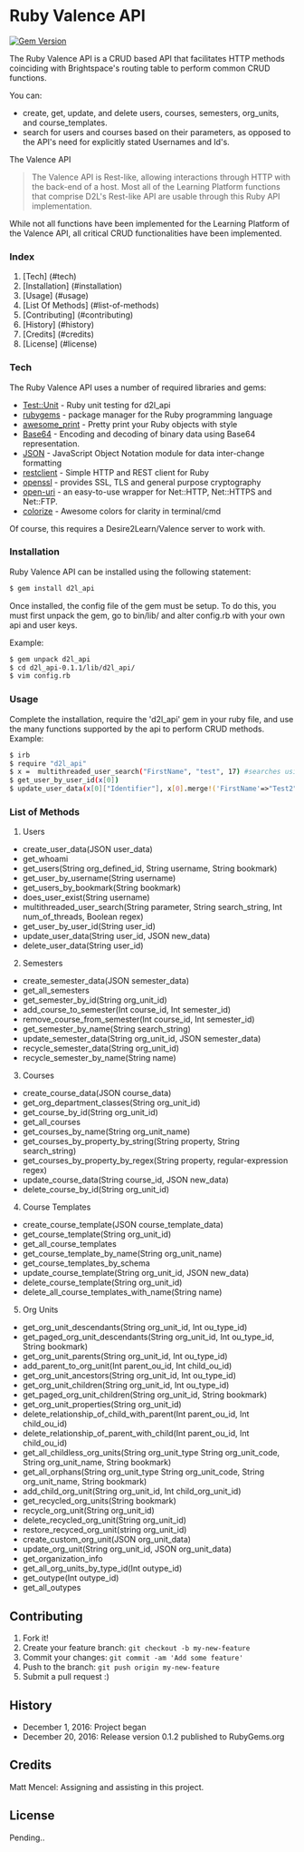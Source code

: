 # Ruby Valence API
[![Gem Version](https://badge.fury.io/rb/d2l_api.svg)](https://badge.fury.io/rb/d2l_api)

The Ruby Valence API is a CRUD based API that facilitates HTTP methods coinciding with Brightspace's routing table to perform common CRUD functions.

You can:
  - create, get, update, and delete users, courses, semesters, org_units, and course_templates.
  - search for users and courses based on their parameters, as opposed to the API's need for explicitly stated Usernames and Id's.

The Valence API

> The Valence API is Rest-like, allowing interactions through HTTP with the back-end of a host. Most all of the Learning Platform functions that comprise D2L's Rest-like API are usable through this Ruby API implementation.

While not all functions have been implemented for the Learning Platform of the Valence API, all critical CRUD functionalities have been implemented.

### Index
1. [Tech] (#tech)
2. [Installation] (#installation)
3. [Usage] (#usage)
4. [List Of Methods] (#list-of-methods)
5. [Contributing] (#contributing)
6. [History] (#history)
7. [Credits] (#credits)
8. [License] (#license)

### Tech

The Ruby Valence API uses a number of required libraries and gems:

* [Test::Unit](https://ruby-doc.org/stdlib-1.8.7/libdoc/test/unit/rdoc/Test/Unit.html) - Ruby unit testing for d2l_api
* [rubygems](https://github.com/rubygems/rubygems) -  package manager for the Ruby programming language
* [awesome_print](https://github.com/awesome-print/awesome_print) - Pretty print your Ruby objects with style
* [Base64](https://ruby-doc.org/stdlib-2.3.0/libdoc/base64/rdoc/Base64.html) - Encoding and decoding of binary data using Base64 representation.
* [JSON](http://ruby-doc.org/stdlib-2.0.0/libdoc/json/rdoc/JSON.html) - JavaScript Object Notation module for data inter-change formatting
* [restclient](https://github.com/rest-client/rest-client) - Simple HTTP and REST client for Ruby
* [openssl](http://ruby-doc.org/stdlib-2.0.0/libdoc/openssl/rdoc/OpenSSL.html) - provides SSL, TLS and general purpose cryptography
* [open-uri](https://ruby-doc.org/stdlib-2.1.0/libdoc/open-uri/rdoc/OpenURI.html) - an easy-to-use wrapper for Net::HTTP, Net::HTTPS and Net::FTP.
* [colorize](https://rubygems.org/gems/colorize) - Awesome colors for clarity in terminal/cmd

Of course, this requires a Desire2Learn/Valence server to work with.

### Installation

Ruby Valence API can be installed using the following statement:

```sh
$ gem install d2l_api
```

Once installed, the config file of the gem must be setup. To do this, you must first unpack the gem, go to bin/lib/ and alter config.rb with your own api and user keys.

Example:
```sh
$ gem unpack d2l_api
$ cd d2l_api-0.1.1/lib/d2l_api/
$ vim config.rb
```

### Usage
Complete the installation, require the 'd2l_api' gem in your ruby file, and use the many functions supported by the api to perform CRUD methods.
Example:
```sh
$ irb
$ require "d2l_api"
$ x =  multithreaded_user_search("FirstName", "test", 17) #searches using 17 threads for a user based on 'test' being in the first name.
$ get_user_by_user_id(x[0])
$ update_user_data(x[0]["Identifier"], x[0].merge!('FirstName'=>"Test2"))
```


### List of Methods

1. Users
  * create_user_data(JSON user_data)
  * get_whoami
  * get_users(String org_defined_id, String username, String bookmark)
  * get_user_by_username(String username)
  * get_users_by_bookmark(String bookmark)
  * does_user_exist(String username)
  * multithreaded_user_search(String parameter, String search_string, Int num_of_threads, Boolean regex)
  * get_user_by_user_id(String user_id)
  * update_user_data(String user_id, JSON new_data)
  * delete_user_data(String user_id)
2. Semesters
  * create_semester_data(JSON semester_data)
  * get_all_semesters
  * get_semester_by_id(String org_unit_id)
  * add_course_to_semester(Int course_id, Int semester_id)
  * remove_course_from_semester(Int course_id, Int semester_id)
  * get_semester_by_name(String search_string)
  * update_semester_data(String org_unit_id, JSON semester_data)
  * recycle_semester_data(String org_unit_id)
  * recycle_semester_by_name(String name)
3. Courses
  * create_course_data(JSON course_data)
  * get_org_department_classes(String org_unit_id)
  * get_course_by_id(String org_unit_id)
  * get_all_courses
  * get_courses_by_name(String org_unit_name)
  * get_courses_by_property_by_string(String property, String search_string)
  * get_courses_by_property_by_regex(String property, regular-expression regex)
  * update_course_data(String course_id, JSON new_data)
  * delete_course_by_id(String org_unit_id)
4. Course Templates
  * create_course_template(JSON course_template_data)
  * get_course_template(String org_unit_id)
  * get_all_course_templates
  * get_course_template_by_name(String org_unit_name)
  * get_course_templates_by_schema
  * update_course_template(String org_unit_id, JSON new_data)
  * delete_course_template(String org_unit_id)
  * delete_all_course_templates_with_name(String name)
5. Org Units
  * get_org_unit_descendants(String org_unit_id, Int ou_type_id)
  * get_paged_org_unit_descendants(String org_unit_id, Int ou_type_id, String bookmark)
  * get_org_unit_parents(String org_unit_id, Int ou_type_id)
  * add_parent_to_org_unit(Int parent_ou_id, Int child_ou_id)
  * get_org_unit_ancestors(String org_unit_id, Int ou_type_id)
  * get_org_unit_children(String org_unit_id, Int ou_type_id)
  * get_paged_org_unit_children(String org_unit_id, String bookmark)
  * get_org_unit_properties(String org_unit_id)
  * delete_relationship_of_child_with_parent(Int parent_ou_id, Int child_ou_id)
  * delete_relationship_of_parent_with_child(Int parent_ou_id, Int child_ou_id)
  * get_all_childless_org_units(String org_unit_type String org_unit_code, String org_unit_name, String bookmark)
  * get_all_orphans(String org_unit_type String org_unit_code, String org_unit_name, String bookmark)
  * add_child_org_unit(String org_unit_id, Int child_org_unit_id)
  * get_recycled_org_units(String bookmark)
  * recycle_org_unit(String org_unit_id)
  * delete_recycled_org_unit(String org_unit_id)
  * restore_recyced_org_unit(string org_unit_id)
  * create_custom_org_unit(JSON org_unit_data)
  * update_org_unit(String org_unit_id, JSON org_unit_data)
  * get_organization_info
  * get_all_org_units_by_type_id(Int outype_id)
  * get_outype(Int outype_id)
  * get_all_outypes


## Contributing
1. Fork it!
2. Create your feature branch: `git checkout -b my-new-feature`
3. Commit your changes: `git commit -am 'Add some feature'`
4. Push to the branch: `git push origin my-new-feature`
5. Submit a pull request :)

## History
* December 1, 2016: Project began
* December 20, 2016: Release version 0.1.2 published to RubyGems.org

## Credits
Matt Mencel: Assigning and assisting in this project.

## License
Pending..
